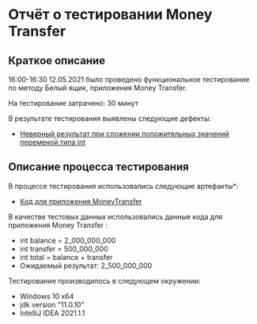 # Отчёт о тестировании Money Transfer

## Краткое описание

16:00-16:30 12.05.2021 было проведено функциональное тестирование по методу Белый ящик, приложения Money Transfer.

На тестирование затрачено: 30 минут

В результате тестирования выявлены следующие дефекты:
* [Неверный результат при сложении положительных значений переменой типа int](https://github.com/Yudinegor86/Money-Transfer/issues/1#issue-890006542)

## Описание процесса тестирования

В процессе тестирования использовались следующие артефакты*:
* [Код для приложения MoneyTransfer](https://github.com/Yudinegor86/Money-Transfer/blob/master/src/Main.java)


В качестве тестовых данных использовались данные кода для приложения Money Transfer :
* int balance = 2_000_000_000<br>
* int transfer = 500_000_000<br>
* int total = balance + transfer<br>
* Ожидаемый результат: 2_500_000_000

Тестирование производилось в следующем окружении:
* Windows 10 x64
* jdk version "11.0.10"
* IntelliJ IDEA 2021.1.1 
